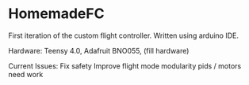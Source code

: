 # HomemadeFC
First iteration of the custom flight controller.
Written using arduino IDE.

Hardware:
Teensy 4.0,
Adafruit BNO055,
(fill hardware)

Current Issues:
Fix safety
Improve flight mode modularity
pids / motors need work

